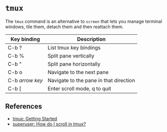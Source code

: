 # `tmux`

The `tmux` command is an alternative to `screen` that lets you manage terminal
windows, tile them, detach them and then reattach them.

| Key binding          | Description                             |
| -------------------- | --------------------------------------- |
| C-b ?                | List tmux key bindings                  |
| C-b %                | Split pane vertically                   |
| C-b "                | Split pane horizontally                 |
| C-b o                | Navigate to the next pane               |
| C-b _arrow key_      | Navigate to the pane in that direction  |
| C-b [                | Enter scroll mode, q to quit            |

## References
- [tmux: Getting Started](https://github.com/tmux/tmux/wiki/Getting-Started)
- [superuser: How do I scroll in tmux?](https://superuser.com/questions/209437/how-do-i-scroll-in-tmux)
